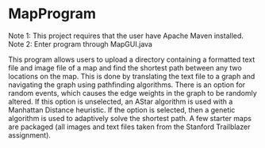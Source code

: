 # MapProgram

Note 1: This project requires that the user have Apache Maven installed.
Note 2: Enter program through MapGUI.java

This program allows users to upload a directory containing a formatted text file and image file of a map and find the shortest path between any two locations on the map. This is done by translating the text file to a graph and navigating the graph using pathfinding algorithms. There is an option for random events, which causes the edge weights in the graph to be randomly altered. If this option is unselected, an AStar algorithm is used with a Manhattan Distance heuristic. If the option is selected, then a genetic algorithm is used to adaptively solve the shortest path. A few starter maps are packaged (all images and text files taken from the Stanford Trailblazer assignment). 
